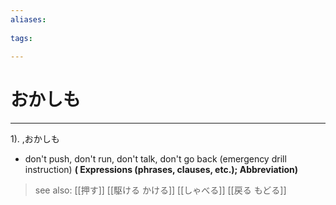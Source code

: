 ```yaml
---
aliases:
    
tags:
    
---
```


# おかしも
---
1).
,おかしも

- don't push, don't run, don't talk, don't go back (emergency drill instruction)
**( Expressions (phrases, clauses, etc.); Abbreviation)**
> see also:  [[押す]] [[駆ける かける]] [[しゃべる]] [[戻る もどる]]
            